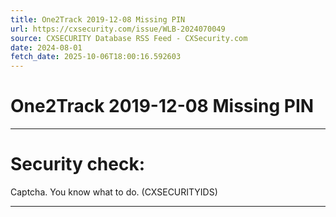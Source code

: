```yaml
---
title: One2Track 2019-12-08 Missing PIN
url: https://cxsecurity.com/issue/WLB-2024070049
source: CXSECURITY Database RSS Feed - CXSecurity.com
date: 2024-08-01
fetch_date: 2025-10-06T18:00:16.592603
---
```


# One2Track 2019-12-08 Missing PIN

---

# Security check:

Captcha. You know what to do. (CXSECURITYIDS)

---